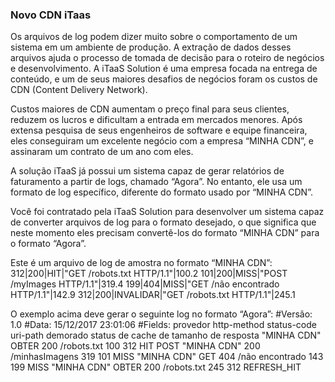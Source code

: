 ### Novo CDN iTaas ###
Os arquivos de log podem dizer muito sobre o comportamento de um sistema em um ambiente de produção.
A extração de dados desses arquivos ajuda o processo de tomada de decisão para o roteiro de negócios e desenvolvimento.
A iTaaS Solution é uma empresa focada na entrega de conteúdo, e um de seus maiores desafios de negócios foram os custos de CDN (Content Delivery Network).

Custos maiores de CDN aumentam o preço final para seus clientes, reduzem os lucros e dificultam a entrada em mercados menores.
Após extensa pesquisa de seus engenheiros de software e equipe financeira, eles conseguiram um excelente negócio com a empresa “MINHA CDN”, e assinaram um contrato de um ano com eles.

A solução iTaaS já possui um sistema capaz de gerar relatórios de faturamento a partir de logs, chamado “Agora”. No entanto, ele usa um formato de log específico, diferente do formato usado por
“MINHA CDN”.

Você foi contratado pela iTaaS Solution para desenvolver um sistema capaz de converter arquivos de log para o formato desejado, o que significa que neste momento eles precisam convertê-los do formato “MINHA CDN” para o formato “Agora”.

Este é um arquivo de log de amostra no formato “MINHA CDN”:
312|200|HIT|"GET /robots.txt HTTP/1.1"|100.2
101|200|MISS|"POST /myImages HTTP/1.1"|319.4
199|404|MISS|"GET /não encontrado HTTP/1.1"|142.9
312|200|INVALIDAR|"GET /robots.txt HTTP/1.1"|245.1

O exemplo acima deve gerar o seguinte log no formato “Agora”:
#Versão: 1.0
#Data: 15/12/2017 23:01:06
#Fields: provedor http-method status-code uri-path demorado
status de cache de tamanho de resposta
"MINHA CDN" OBTER 200 /robots.txt 100 312 HIT
POST "MINHA CDN" 200 /minhasImagens 319 101 MISS
"MINHA CDN" GET 404 /não encontrado 143 199 MISS
"MINHA CDN" OBTER 200 /robots.txt 245 312 REFRESH_HIT
